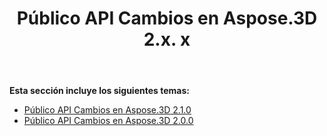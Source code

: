 ﻿---
title: Público API Cambios en Aspose.3D 2.x. x
type: docs
weight: 30
url: /es/net/public-api-changes-in-aspose-3d-2-x-x/
---
**Esta sección incluye los siguientes temas:**
- [Público API Cambios en Aspose.3D 2.1.0](/3d/es/net/public-api-changes-in-aspose-3d-2-1-0-html/)
- [Público API Cambios en Aspose.3D 2.0.0](/3d/es/net/public-api-changes-in-aspose-3d-2-0-0-html/)

